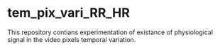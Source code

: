 # tem_pix_vari_RR_HR

This repository contians experimentation of existance of physiological signal in the video pixels temporal variation. 
